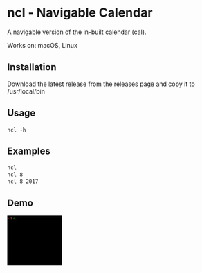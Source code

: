 ncl - Navigable Calendar
========================

A navigable version of the in-built calendar (cal).

Works on: macOS, Linux

Installation
------------
Download the latest release from the releases page and copy it to /usr/local/bin

Usage
-----
```
ncl -h
```

Examples
--------
```
ncl
ncl 8
ncl 8 2017
```

Demo
----
<img src="readme/demo.gif" alt="Demo" width="25%" height="25%"/>
